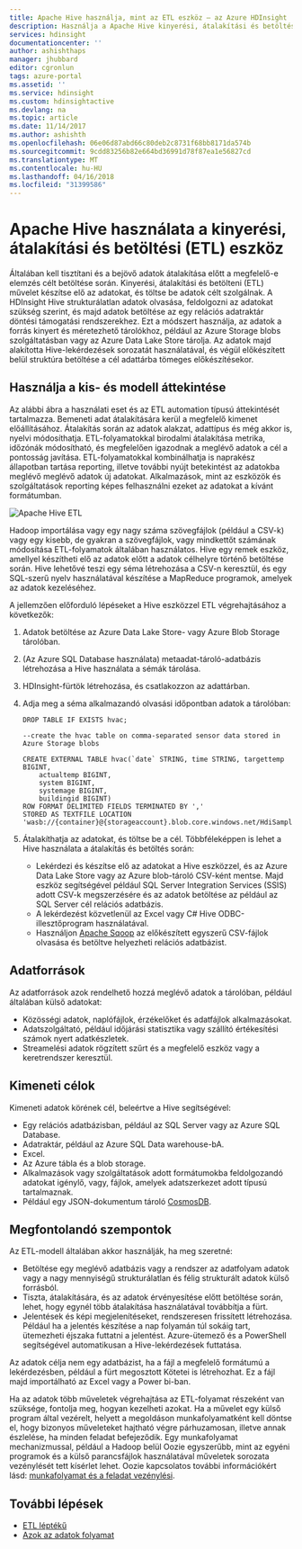 ```yaml
---
title: Apache Hive használja, mint az ETL eszköz – az Azure HDInsight |} Microsoft Docs
description: Használja a Apache Hive kinyerési, átalakítási és betöltési (ETL) adatokat az Azure HDInsight.
services: hdinsight
documentationcenter: ''
author: ashishthaps
manager: jhubbard
editor: cgronlun
tags: azure-portal
ms.assetid: ''
ms.service: hdinsight
ms.custom: hdinsightactive
ms.devlang: na
ms.topic: article
ms.date: 11/14/2017
ms.author: ashishth
ms.openlocfilehash: 06e06d87abd66c80deb2c8731f68bb8171da574b
ms.sourcegitcommit: 9cdd83256b82e664bd36991d78f87ea1e56827cd
ms.translationtype: MT
ms.contentlocale: hu-HU
ms.lasthandoff: 04/16/2018
ms.locfileid: "31399586"
---
```

# <a name="use-apache-hive-as-an-extract-transform-and-load-etl-tool"></a>Apache Hive használata a kinyerési, átalakítási és betöltési (ETL) eszköz

Általában kell tisztítani és a bejövő adatok átalakítása előtt a megfelelő-e elemzés célt betöltése során. Kinyerési, átalakítási és betölteni (ETL) művelet készítse elő az adatokat, és töltse be adatok célt szolgálnak.  A HDInsight Hive strukturálatlan adatok olvasása, feldolgozni az adatokat szükség szerint, és majd adatok betöltése az egy relációs adatraktár döntési támogatási rendszerekhez. Ezt a módszert használja, az adatok a forrás kinyert és méretezhető tárolókhoz, például az Azure Storage blobs szolgáltatásban vagy az Azure Data Lake Store tárolja. Az adatok majd alakította Hive-lekérdezések sorozatát használatával, és végül előkészített belül struktúra betöltése a cél adattárba tömeges előkészítésekor.

## <a name="use-case-and-model-overview"></a>Használja a kis- és modell áttekintése

Az alábbi ábra a használati eset és az ETL automation típusú áttekintését tartalmazza. Bemeneti adat átalakítására kerül a megfelelő kimenet előállításához.  Átalakítás során az adatok alakzat, adattípus és még akkor is, nyelvi módosíthatja.  ETL-folyamatokkal birodalmi átalakítása metrika, időzónák módosítható, és megfelelően igazodnak a meglévő adatok a cél a pontosság javítása.  ETL-folyamatokkal kombinálhatja is naprakész állapotban tartása reporting, illetve további nyújt betekintést az adatokba meglévő meglévő adatok új adatokat.  Alkalmazások, mint az eszközök és szolgáltatások reporting képes felhasználni ezeket az adatokat a kívánt formátumban.

![Apache Hive ETL](./media/apache-hadoop-using-apache-hive-as-an-etl-tool/hdinsight-etl-architecture.png)

Hadoop importálása vagy egy nagy száma szövegfájlok (például a CSV-k) vagy egy kisebb, de gyakran a szövegfájlok, vagy mindkettőt számának módosítása ETL-folyamatok általában használatos.  Hive egy remek eszköz, amellyel készítheti elő az adatok előtt a adatok célhelyre történő betöltése során.  Hive lehetővé teszi egy séma létrehozása a CSV-n keresztül, és egy SQL-szerű nyelv használatával készítése a MapReduce programok, amelyek az adatok kezeléséhez. 

A jellemzően előforduló lépéseket a Hive eszközzel ETL végrehajtásához a következők:

1. Adatok betöltése az Azure Data Lake Store- vagy Azure Blob Storage tárolóban.
2. (Az Azure SQL Database használata) metaadat-tároló-adatbázis létrehozása a Hive használata a sémák tárolása.
3. HDInsight-fürtök létrehozása, és csatlakozzon az adattárban.
4. Adja meg a séma alkalmazandó olvasási időpontban adatok a tárolóban:

    ```
    DROP TABLE IF EXISTS hvac;

    --create the hvac table on comma-separated sensor data stored in Azure Storage blobs
    
    CREATE EXTERNAL TABLE hvac(`date` STRING, time STRING, targettemp BIGINT,
        actualtemp BIGINT, 
        system BIGINT, 
        systemage BIGINT, 
        buildingid BIGINT)
    ROW FORMAT DELIMITED FIELDS TERMINATED BY ',' 
    STORED AS TEXTFILE LOCATION 'wasb://{container}@{storageaccount}.blob.core.windows.net/HdiSamples/SensorSampleData/hvac/';
    ```

5. Átalakíthatja az adatokat, és töltse be a cél.  Többféleképpen is lehet a Hive használata a átalakítás és betöltés során:

    * Lekérdezi és készítse elő az adatokat a Hive eszközzel, és az Azure Data Lake Store vagy az Azure blob-tároló CSV-ként mentse.  Majd eszköz segítségével például SQL Server Integration Services (SSIS) adott CSV-k megszerzésére és az adatok betöltése az például az SQL Server cél relációs adatbázis.
    * A lekérdezést közvetlenül az Excel vagy C# Hive ODBC-illesztőprogram használatával.
    * Használjon [Apache Sqoop](apache-hadoop-use-sqoop-mac-linux.md) az előkészített egyszerű CSV-fájlok olvasása és betöltve helyezheti relációs adatbázist.

## <a name="data-sources"></a>Adatforrások

Az adatforrások azok rendelhető hozzá meglévő adatok a tárolóban, például általában külső adatokat:

* Közösségi adatok, naplófájlok, érzékelőket és adatfájlok alkalmazásokat.
* Adatszolgáltató, például időjárási statisztika vagy szállító értékesítési számok nyert adatkészletek.
* Streamelési adatok rögzített szűrt és a megfelelő eszköz vagy a keretrendszer keresztül.

<!-- TODO: (see Collecting and loading data into HDInsight). -->

## <a name="output-targets"></a>Kimeneti célok

Kimeneti adatok körének cél, beleértve a Hive segítségével:

* Egy relációs adatbázisban, például az SQL Server vagy az Azure SQL Database.
* Adatraktár, például az Azure SQL Data warehouse-bA.
* Excel.
* Az Azure tábla és a blob storage.
* Alkalmazások vagy szolgáltatások adott formátumokba feldolgozandó adatokat igénylő, vagy, fájlok, amelyek adatszerkezet adott típusú tartalmaznak.
* Például egy JSON-dokumentum tároló <a href="https://azure.microsoft.com/services/cosmos-db/">CosmosDB</a>.

## <a name="considerations"></a>Megfontolandó szempontok

Az ETL-modell általában akkor használják, ha meg szeretné:

* Betöltése egy meglévő adatbázis vagy a rendszer az adatfolyam adatok vagy a nagy mennyiségű strukturálatlan és félig strukturált adatok külső forrásból.
* Tiszta, átalakítására, és az adatok érvényesítése előtt betöltése során, lehet, hogy egynél több átalakítása használatával továbbítja a fürt.
* Jelentések és képi megjelenítéseket, rendszeresen frissített létrehozása.  Például ha a jelentés készítése a nap folyamán túl sokáig tart, ütemezheti éjszaka futtatni a jelentést.  Azure-ütemező és a PowerShell segítségével automatikusan a Hive-lekérdezések futtatása.

Az adatok célja nem egy adatbázist, ha a fájl a megfelelő formátumú a lekérdezésben, például a fürt megosztott Kötetei is létrehozhat. Ez a fájl majd importálható az Excel vagy a Power bi-ban.

Ha az adatok több műveletek végrehajtása az ETL-folyamat részeként van szüksége, fontolja meg, hogyan kezelheti azokat. Ha a művelet egy külső program által vezérelt, helyett a megoldáson munkafolyamatként kell döntse el, hogy bizonyos műveleteket hajtható végre párhuzamosan, illetve annak észlelése, ha minden feladat befejeződik. Egy munkafolyamat mechanizmussal, például a Hadoop belül Oozie egyszerűbb, mint az egyéni programok és a külső parancsfájlok használatával műveletek sorozata vezénylését tett kísérlet lehet. Oozie kapcsolatos további információkért lásd: [munkafolyamat és a feladat vezénylési](https://msdn.microsoft.com/library/dn749829.aspx).

## <a name="next-steps"></a>További lépések

* [ETL léptékű](apache-hadoop-etl-at-scale.md)
* [Azok az adatok folyamat](../hdinsight-operationalize-data-pipeline.md)
<!-- * [ETL Deep Dive](../hdinsight-etl-deep-dive.md) -->
